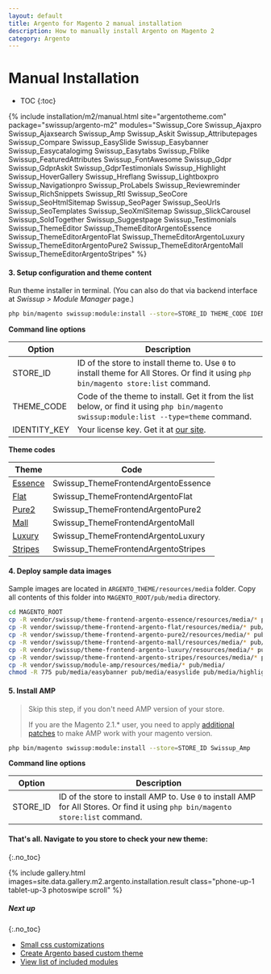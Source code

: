 ```yaml
---
layout: default
title: Argento for Magento 2 manual installation
description: How to manually install Argento on Magento 2
category: Argento
---
```


# Manual Installation

* TOC
{:toc}

{% include installation/m2/manual.html site="argentotheme.com" package="swissup/argento-m2" modules="Swissup_Core Swissup_Ajaxpro Swissup_Ajaxsearch Swissup_Amp Swissup_Askit Swissup_Attributepages Swissup_Compare Swissup_EasySlide Swissup_Easybanner Swissup_Easycatalogimg Swissup_Easytabs Swissup_Fblike Swissup_FeaturedAttributes Swissup_FontAwesome Swissup_Gdpr Swissup_GdprAskit Swissup_GdprTestimonials Swissup_Highlight Swissup_HoverGallery Swissup_Hreflang Swissup_Lightboxpro Swissup_Navigationpro Swissup_ProLabels Swissup_Reviewreminder Swissup_RichSnippets Swissup_Rtl Swissup_SeoCore Swissup_SeoHtmlSitemap Swissup_SeoPager Swissup_SeoUrls Swissup_SeoTemplates Swissup_SeoXmlSitemap Swissup_SlickCarousel Swissup_SoldTogether Swissup_Suggestpage Swissup_Testimonials Swissup_ThemeEditor Swissup_ThemeEditorArgentoEssence Swissup_ThemeEditorArgentoFlat Swissup_ThemeEditorArgentoLuxury Swissup_ThemeEditorArgentoPure2 Swissup_ThemeEditorArgentoMall Swissup_ThemeEditorArgentoStripes" %}

#### 3. Setup configuration and theme content

Run theme installer in terminal. (You can also do that via backend interface
at _Swissup > Module Manager_ page.)

```bash
php bin/magento swissup:module:install --store=STORE_ID THEME_CODE IDENTITY_KEY
```

**Command line options**

Option      | Description
------------|------------
STORE_ID    | ID of the store to install theme to. Use `0` to install theme for All Stores. Or find it using `php bin/magento store:list` command.
THEME_CODE  | Code of the theme to install. Get it from the list below, or find it using `php bin/magento swissup:module:list --type=theme` command.
IDENTITY_KEY| Your license key. Get it at [our site](https://argentotheme.com/license/customer/activation/).

**Theme codes**

Theme                    | Code
-------------------------|------------------------------------
[Essence](#&gid=1&pid=1) | Swissup_ThemeFrontendArgentoEssence
[Flat](#&gid=1&pid=2)    | Swissup_ThemeFrontendArgentoFlat
[Pure2](#&gid=1&pid=3)   | Swissup_ThemeFrontendArgentoPure2
[Mall](#&gid=1&pid=4)    | Swissup_ThemeFrontendArgentoMall
[Luxury](#&gid=1&pid=5)  | Swissup_ThemeFrontendArgentoLuxury
[Stripes](#&gid=1&pid=6) | Swissup_ThemeFrontendArgentoStripes

#### 4. Deploy sample data images

Sample images are located in `ARGENTO_THEME/resources/media` folder. Copy
all contents of this folder into `MAGENTO_ROOT/pub/media` directory.

```bash
cd MAGENTO_ROOT
cp -R vendor/swissup/theme-frontend-argento-essence/resources/media/* pub/media/
cp -R vendor/swissup/theme-frontend-argento-flat/resources/media/* pub/media/
cp -R vendor/swissup/theme-frontend-argento-pure2/resources/media/* pub/media/
cp -R vendor/swissup/theme-frontend-argento-mall/resources/media/* pub/media/
cp -R vendor/swissup/theme-frontend-argento-luxury/resources/media/* pub/media/
cp -R vendor/swissup/theme-frontend-argento-stripes/resources/media/* pub/media/
cp -R vendor/swissup/module-amp/resources/media/* pub/media/
chmod -R 775 pub/media/easybanner pub/media/easyslide pub/media/highlight pub/media/wysiwyg
```

#### 5. Install AMP

> Skip this step, if you don't need AMP version of your store.
>
> If you are the Magento 2.1.* user, you need to apply
> [additional patches](/m2/extensions/amp/installation/manual/#magento-21x-users-should-apply-additional-changes)
> to make AMP work with your magento version.

```bash
php bin/magento swissup:module:install --store=STORE_ID Swissup_Amp
```

**Command line options**

Option      | Description
------------|------------
STORE_ID    | ID of the store to install AMP to. Use `0` to install AMP for All Stores. Or find it using `php bin/magento store:list` command.

#### That's all. Navigate to you store to check your new theme:
{:.no_toc}

{% include gallery.html images=site.data.gallery.m2.argento.installation.result class="phone-up-1 tablet-up-3 photoswipe scroll" %}

##### Next up
{:.no_toc}

- [Small css customizations](/m2/argento/customization/custom-css/)
- [Create Argento based custom theme](/m2/argento/customization/custom-theme/)
- [View list of included modules](/m2/argento/#extensions)

